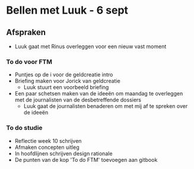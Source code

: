 # Bellen met Luuk - 6 sept

## Afspraken

* Luuk gaat met Rinus overleggen voor een nieuw vast moment

### To do voor FTM

* Puntjes op de i voor de geldcreatie intro
* Briefing maken voor Jorick van geldcreatie
  * Luuk stuurt een voorbeeld briefing
* Een paar schetsen maken van de ideeën om maandag te overleggen met de journalisten van de desbetreffende dossiers&#x20;
  * Luuk gaat de journalisten benaderen om met mij af te spreken over de ideeën&#x20;

### To do studie

* Reflectie week 10 schrijven
* Afmaken concepten uitleg
* In hoofdlijnen schrijven design rationale
* De punten van de kop 'To do FTM' toevoegen aan gitbook
